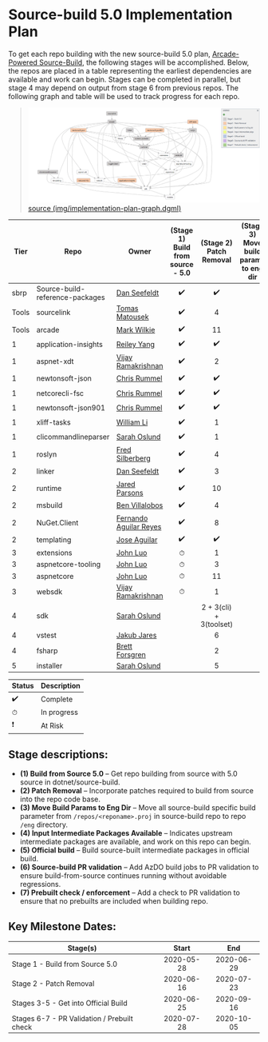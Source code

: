 # Source-build 5.0 Implementation Plan

To get each repo building with the new source-build 5.0 plan, [Arcade-Powered Source-Build](https://github.com/dotnet/source-build/tree/release/3.1/Documentation/planning/arcade-powered-source-build), the following stages will be accomplished.  Below, the repos are placed in a table representing the earliest dependencies are available and work can begin.  Stages can be completed in parallel, but stage 4 may depend on output from stage 6 from previous repos.  The following graph and table will be used to track progress for each repo.

> ![](img/implementation-plan-graph.png)
> [source (img/implementation-plan-graph.dgml)](img/implementation-plan-graph.dgml)

| Tier | Repo | Owner | (Stage 1)<br>Build from source - 5.0 | (Stage 2)<br>Patch Removal | (Stage 3)<br>Move build params to eng dir | (Stage 4)<br>Input Intermediate Packages Available | (Stage 5)<br>Official build | (Stage 6)<br>Source-build PR validation | (Stage 7)<br>Prebuilt check / enforcement |
| --- | --- | --- | :---: | :---: | :---: | :---: | :---: | :---: | :---: |
| sbrp | Source-build-reference-packages | [Dan Seefeldt](https://github.com/dseefeld) | ✔️ | ✔️ | | | | | |
| Tools | sourcelink | [Tomas Matousek](https://github.com/tmat) | ✔️ | 4 | | | | | |
| Tools | arcade | [Mark Wilkie](https://github.com/markwilkie) | ✔️ | 11 | | | | | |
| 1 | application-insights | [Reiley Yang](https://github.com/reyang) | ✔️ | ✔️ | | | | | |
| 1 | aspnet-xdt | [Vijay Ramakrishnan](https://github.com/vijayrkn) | ✔️ | 2 | | | | | |
| 1 | newtonsoft-json | [Chris Rummel](https://github.com/crummel) | ✔️ | ✔️ | | | | | |
| 1 | netcorecli-fsc | [Chris Rummel](https://github.com/crummel) | ✔️ | ✔️ | | | | | |
| 1 | newtonsoft-json901 | [Chris Rummel](https://github.com/crummel) | ✔️ | ✔️ | | | | | |
| 1 | xliff-tasks | [William Li](https://github.com/wli3) | ✔️ | 1 | | | | | |
| 1 | clicommandlineparser | [Sarah Oslund](https://github.com/sfoslund) | ✔️ | 1 | | | | | |
| 1 | roslyn | [Fred Silberberg](https://github.com/333fred) | ✔️ | 4 | | | | | |
| 2 | linker | [Dan Seefeldt](https://github.com/dseefeld) | ✔️ | 3 | | | | | |
| 2 | runtime | [Jared Parsons](https://github.com/jaredpar) | ✔️ | 10 | | | | | |
| 2 | msbuild | [Ben Villalobos](https://github.com/BenVillalobos) | ✔️ | 4 | | | | | |
| 2 | NuGet.Client | [Fernando Aguilar Reyes](https://github.com/dominoFire) | ✔️ | 8 | | | | | |
| 2 | templating | [Jose Aguilar](https://github.com/donJoseLuis) | ✔️ | ✔️ | | | | | |
| 3 | extensions | [John Luo](https://github.com/JunTaoLuo) | ⏱ | 1 | | | | | |
| 3 | aspnetcore-tooling | [John Luo](https://github.com/JunTaoLuo) | ⏱ | 3 | | | | | |
| 3 | aspnetcore | [John Luo](https://github.com/JunTaoLuo) | ⏱ | 11 | | | | | |
| 3 | websdk | [Vijay Ramakrishnan](https://github.com/vijayrkn) | ⏱ | 1 | | | | | |
| 4 | sdk | [Sarah Oslund](https://github.com/sfoslund) |  | 2 + 3(cli) + 3(toolset) | | | | | |
| 4 | vstest | [Jakub Jares](https://github.com/nohwnd) |  | 6 | | | | | |
| 4 | fsharp | [Brett Forsgren](https://github.com/brettfo) |  | 2 | | | | | |
| 5 | installer | [Sarah Oslund](https://github.com/sfoslund) |  | 5 | | | | | |

| Status | Description |
| --- | --- |
| ✔️ | Complete |
| ⏱ | In progress |
| ❗ | At Risk |

## Stage descriptions:
  - **(1) Build from Source 5.0** – Get repo building from source with 5.0 source in dotnet/source-build.
  - **(2) Patch Removal** – Incorporate patches required to build from source into the repo code base.
  - **(3) Move Build Params to Eng Dir** – Move all source-build specific build parameter from `/repos/<reponame>.proj` in source-build repo to repo `/eng` directory.
  - **(4) Input Intermediate Packages Available** – Indicates upstream intermediate packages are available, and work on this repo can begin.
  - **(5) Official build** – Build source-built intermediate packages in official build.
  - **(6) Source-build PR validation** – Add AzDO build jobs to PR validation to ensure build-from-source continues running without avoidable regressions.
  - **(7) Prebuilt check / enforcement** – Add a check to PR validation to ensure that no prebuilts are included when building repo.

## Key Milestone Dates:

| Stage(s) | Start | End |
| --- | :---: | :---: |
| Stage 1 - Build from Source 5.0 | 2020-05-28 | 2020-06-29 |
| Stage 2 - Patch Removal | 2020-06-16 | 2020-07-23 |
| Stages 3-5 - Get into Official Build | 2020-06-25 | 2020-09-16 |
| Stages 6-7 - PR Validation / Prebuilt check | 2020-07-28 | 2020-10-05 |


